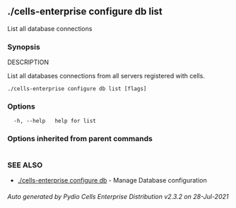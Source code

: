 ## ./cells-enterprise configure db list

List all database connections

### Synopsis


DESCRIPTION

  List all databases connections from all servers registered with cells.


```
./cells-enterprise configure db list [flags]
```

### Options

```
  -h, --help   help for list
```

### Options inherited from parent commands

```
```

### SEE ALSO

* [./cells-enterprise configure db](./cells-enterprise-configure-db)	 - Manage Database configuration

###### Auto generated by Pydio Cells Enterprise Distribution v2.3.2 on 28-Jul-2021
